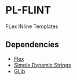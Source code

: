 # PL-FLINT
FLex INline Templates

## Dependencies
 - [Flex](https://github.com/westes/flex)
 - [Simple Dynamic Strings](https://github.com/antirez/sds)
 - [GLib](https://developer.gnome.org/glib/)
